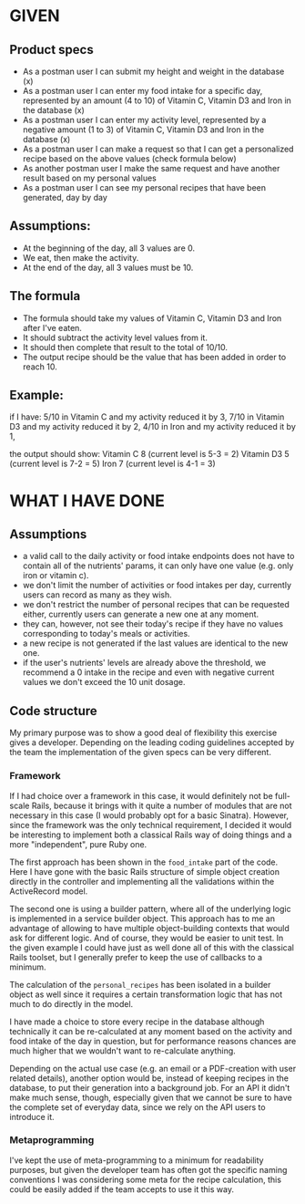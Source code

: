 # GIVEN
## Product specs
- As a postman user I can submit my height and weight in the database (x)
- As a postman user I can enter my food intake for a specific day, represented by an amount (4 to 10) of Vitamin C, Vitamin D3 and Iron in the database (x)
- As a postman user I can enter my activity level, represented by a negative amount (1 to 3) of Vitamin C, Vitamin D3 and Iron in the database (x)
- As a postman user I can make a request so that I can get a personalized recipe based on the above values (check formula below)
- As another postman user I make the same request and have another result based on my personal values
- As a postman user I can see my personal recipes that have been generated, day by day

## Assumptions:
- At the beginning of the day, all 3 values are 0.
- We eat, then make the activity.
- At the end of the day, all 3 values must be 10.

## The formula
- The formula should take my values of Vitamin C, Vitamin D3 and Iron after I've eaten.
- It should subtract the activity level values from it.
- It should then complete that result to the total of 10/10.
- The output recipe should be the value that has been added in order to reach 10.

## Example: 
if I have:
5/10 in Vitamin C and my activity reduced it by 3,
7/10 in Vitamin D3 and my activity reduced it by 2,
4/10 in Iron and my activity reduced it by 1,

the output should show:
Vitamin C 8 (current level is 5-3 = 2)
Vitamin D3 5 (current level is 7-2 = 5)
Iron 7 (current level is 4-1 = 3)

# WHAT I HAVE DONE

## Assumptions
- a valid call to the daily activity or food intake endpoints does not have to contain all of the nutrients' params, it can only have one value (e.g. only iron or vitamin c).
- we don't limit the number of activities or food intakes per day, currently users can record as many as they wish.
- we don't restrict the number of personal recipes that can be requested either, currently users can generate a new one at any moment.
- they can, however, not see their today's recipe if they have no values corresponding to today's meals or activities.
- a new recipe is not generated if the last values are identical to the new one.
- if the user's nutrients' levels are already above the threshold, we recommend a 0 intake in the recipe and even with negative current values we don't exceed the 10 unit dosage.


## Code structure
My primary purpose was to show a good deal of flexibility this exercise gives a developer. Depending on the leading coding guidelines accepted by the team the implementation of the given specs can be very different. 

### Framework
If I had choice over a framework in this case, it would definitely not be full-scale Rails, because it brings with it quite a number of modules that are not necessary in this case (I would probably opt for a basic Sinatra).
However, since the framework was the only technical requirement, I decided it would be interesting to implement both a classical Rails way of doing things and a more "independent", pure Ruby one.

The first approach has been shown in the `food_intake` part of the code. Here I have gone with the basic Rails structure of simple object creation directly in the controller and implementing all the validations within the ActiveRecord model.

The second one is using a builder pattern, where all of the underlying logic is implemented in a service builder object. This approach has to me an advantage of allowing to have multiple object-building contexts that would ask for different logic. And of course, they would be easier to unit test. In the given example I could have just as well done all of this with the classical Rails toolset, but I generally prefer to keep the use of callbacks to a minimum.

The calculation of the `personal_recipes` has been isolated in a builder object as well since it requires a certain transformation logic that has not much to do directly in the model. 

I have made a choice to store every recipe in the database although technically it can be re-calculated at any moment based on the activity and food intake of the day in question, but for performance reasons chances are much higher that we wouldn't want to re-calculate anything. 

Depending on the actual use case (e.g. an email or a PDF-creation with user related details), another option would be, instead of keeping recipes in the database, to put their generation into a background job. 
For an API it didn't make much sense, though, especially given that we cannot be sure to have the complete set of everyday data, since we rely on the API users to introduce it.

### Metaprogramming
I've kept the use of meta-programming to a minimum for readability purposes, but given the developer team has often got the specific naming conventions I was considering some meta for the recipe calculation, this could be easily added if the team accepts to use it this way.


